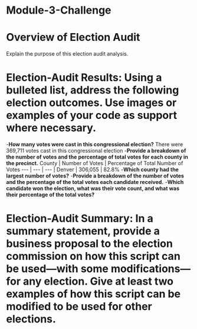 # Module-3-Challenge

# Overview of Election Audit  
Explain the purpose of this election audit analysis.

# Election-Audit Results: Using a bulleted list, address the following election outcomes. Use images or examples of your code as support where necessary.

  -**How many votes were cast in this congressional election?**
    There were 369,711 votes cast in this congressional election
  -**Provide a breakdown of the number of votes and the percentage of total votes for each county in the precinct.**
          County | Number of Votes | Percentage of Total Number of Votes 
          --- | --- | --- |
          Denver | 306,055 | 82.8% 
  -**Which county had the largest number of votes?**
  -**Provide a breakdown of the number of votes and the percentage of the total votes each candidate received.**
  -**Which candidate won the election, what was their vote count, and what was their percentage of the total votes?**
  
# Election-Audit Summary: In a summary statement, provide a business proposal to the election commission on how this script can be used—with some modifications—for any election. Give at least two examples of how this script can be modified to be used for other elections.
